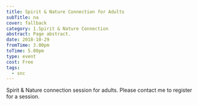 ```yaml
---
title: Spirit & Nature Connection for Adults
subTitle: na
cover: fallback
category: 1.Spirit & Nature Connection
abstract: Page abstract.
date: 2018-10-29
fromTime: 3.00pm
toTime: 5.00pm
type: event
cost: Free
tags:
  - snc
---
```


Spirit & Nature connection session for adults. Please contact me to register for a session.

